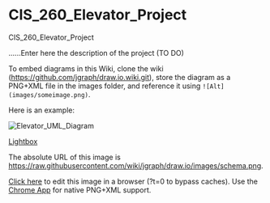 # CIS_260_Elevator_Project
CIS_260_Elevator_Project

......Enter here the description of the project
 (TO DO)
 
 
 
To embed diagrams in this Wiki, clone the wiki (https://github.com/jgraph/draw.io.wiki.git), store the diagram as a PNG+XML file in the images folder, and reference it using `![Alt](images/someimage.png)`.

Here is an example:

![Elevator_UML_Diagram](images/Elevator_UML_Diagram.png)

[Lightbox](https://www.draw.io/?chrome=0&lightbox=1&highlight=0000ff&edit=_blank&layers=1&title=Elevator_UML_Diagram.xml#R7Zxbc9o4FMc%2FDY%2FJYAlzeSQE2s40k0zZnXafdoQtjBrZYmVBoJ9%2BJVu%2ByqTsknhKrTxkrGNZt99f9tGRTQ%2FOwsMHjrabB%2BZj2gN9%2F9CD9z0AoDuW%2F5XhmBqcPoCpJeDE17bCsCQ%2FcJZRW3fEx3Elo2CMCrKtGj0WRdgTFRvinL1Us60Zrda6RYGusV8Ylh6iWTtu3cL%2Blfhik9rHYFjYP2ISbLK6neEkPbNC3nPA2S7SNfYAXCd%2F6ekQZWXpmuMN8tlLyQTnPTjjjIn0KDzMMFWjmw1cdp04Zq3twbuNCKlMOPIwOb04cbFzzsWydxxHolzdqfImujV7RHe6wCfMYxYZ9ch%2BbtXhLqRTTzAuK9tjLogc9M9ohekTi4kg8kJ4v2JCsLCUYUpJoE4ItpXWNaF0xqgqQhYMwWgwd6C0x4KzZ9x0Zs0isdRNydOp6JyxTi9QSKjS60dM91hVmxeZCeCnY6VHVzUbH0omPXYfMAux4EeZJTs70OOXTZShTr8UmsuybEpyG2sb0joP8pILVvJA4zqBzrHo3hDdALaIDhjoHhCJBI5Q5GHL7yx%2BdYDAGWV3%2FTYQQgPh43pNFD1ZunzKQPkshHdMPjb6S%2Flcii3V%2F0UVTtqblo4zMaD%2BufWRUFCXEpHyOkD%2FM4nFSZrhIVAu1e2ashdvg7i4ZdGN8jb%2B5niN5chIhRjEFou5O5kYxFZU%2BiKNg547HWrYZYU%2BkUNeLtCZSdpvTieHoeG45nxzxg1wRu4bwAHm827qf98pFgqOHCmLpuSJDEDD3fAd6ZiPtAVJsuQTx2IBxb2rHSjmQ2rBeCgtX%2FA%2FO5xMnRknAnOCLJ8kDVqeNgOD0FfGn9eM1z2JB8SfsUjQxRhxb2OBJb6A0%2BqEcg1c83BL2RErWtMI0WNMTrt6nSLj9lslMzztHcwRj0gUWC4plwaP%2Bh25jAwuX7DHd0RUb2%2Blu56FBMBw3CqksQFpOZveT7vJYlR%2FxDTFFd4RhrkI%2FRRJF20ve0Reie51iokD20SShQZNP%2FqR%2B5h3euFZJwOcVsk0RVKto9zABU7avY1Bc%2B2ZO2RPnHivREQ7xWUwaXfFCc0V54KofQeCaDJptozbW1nqKY9bRmOuLj9FexyLUPXJIpFHw1HLSExnzACB%2FQBnmykRi9Royw7z4zeZ7meJv1RCNl0nnzAnsjWY6zzmgOPIn6o3IRIqLKEiTUlMNR1dY3dnMunLvzMRxGynFluJKRtjgXiA8xcidM9V714lVebQb%2BCQG5tA6OKeGFEKz727%2BiVpa3WuAl9x4eHEhWmXjAsT7nkfzpPCwHQCOyKFLKOVQiYFcyuqK1IAVgpVKZgLkN9QCk6TFKCVQlUK5oqnK1IYWClUpWAusroiBddKoSoFc1HXFSkMrRSqUjD3KLsihZGVQlUK5rbof5KCcxVSAE1SGFspVKVgbr52RQo2xFSTwoXRxuuVQrbDaqWgi3YvjSvcjl23KoeS4dcSBLSCOEMQF0YXruPe0CgFYKVQlcKF0YUrloKNOdakcGF04YqlYGOONSlcGF24YinYmGNNChdGF64j0NS0P2ndxroUuhtdsL5CTQpmdGFO8R6pb89B%2F3H1Xf0SS10bAh9ElQjHMfmBVkkGBWur2pa01r3ruffSgnaCxfprcpXUH6tTvFZFNX%2FDHm%2BRR6LgD5W4vxn0Kt%2BkA6dX%2FWY9S5fEo6SzWLymmPPfOnNrb53dONrZ%2BJlUwCtKOfHOmUwWPxaTYi1%2BkwfO%2FwU%3D)

The absolute URL of this image is https://raw.githubusercontent.com/wiki/jgraph/draw.io/images/schema.png.

[Click here](https://www.draw.io/?title=schema.png&url=https%3A%2F%2Fraw.githubusercontent.com%2Fwiki%2Fjgraph%2Fdraw.io%2Fimages%2Fschema.png%3Ft%3D0) to edit this image in a browser (?t=0 to bypass caches). Use the [Chrome App](https://chrome.google.com/webstore/detail/drawio-desktop/pebppomjfocnoigkeepgbmcifnnlndla) for native PNG+XML support.
